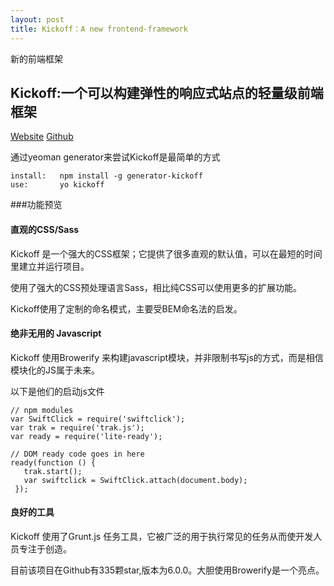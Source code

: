 ```yaml
---
layout: post
title: Kickoff：A new frontend-framework
---
```

新的前端框架
<!-- more -->
## Kickoff:一个可以构建弹性的响应式站点的轻量级前端框架

[Website](http://trykickoff.com/)  [Github](https://github.com/trykickoff/kickoff/)

通过yeoman generator来尝试Kickoff是最简单的方式

    install:   npm install -g generator-kickoff
    use:       yo kickoff
    
###功能预览

#### 直观的CSS/Sass

Kickoff 是一个强大的CSS框架；它提供了很多直观的默认值，可以在最短的时间里建立并运行项目。

使用了强大的CSS预处理语言Sass，相比纯CSS可以使用更多的扩展功能。

Kickoff使用了定制的命名模式，主要受BEM命名法的启发。

#### 绝非无用的 Javascript

Kickoff 使用Browerify 来构建javascript模块，并非限制书写js的方式，而是相信模块化的JS属于未来。

以下是他们的启动js文件

    // npm modules
    var SwiftClick = require('swiftclick');
    var trak = require('trak.js');
    var ready = require('lite-ready');

    // DOM ready code goes in here
    ready(function () {
	   trak.start();
	   var swiftclick = SwiftClick.attach(document.body);
     });
     
#### 良好的工具


Kickoff 使用了Grunt.js 任务工具，它被广泛的用于执行常见的任务从而使开发人员专注于创造。


目前该项目在Github有335颗star,版本为6.0.0。大胆使用Browerify是一个亮点。





